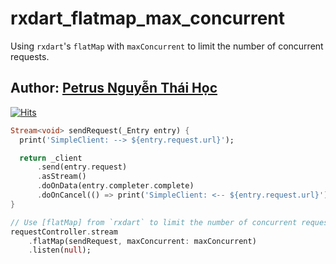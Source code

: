 # rxdart_flatmap_max_concurrent

Using `rxdart`'s `flatMap` with `maxConcurrent` to limit the number of concurrent requests.

## Author: [Petrus Nguyễn Thái Học](https://github.com/hoc081098)

[![Hits](https://hits.seeyoufarm.com/api/count/incr/badge.svg?url=https%3A%2F%2Fgithub.com%2Fhoc081098%2Frxdart_flatmap_max_concurrent&count_bg=%2379C83D&title_bg=%23555555&icon=&icon_color=%23E7E7E7&title=hits&edge_flat=false)](https://hits.seeyoufarm.com)

```dart
Stream<void> sendRequest(_Entry entry) {
  print('SimpleClient: --> ${entry.request.url}');

  return _client
      .send(entry.request)
      .asStream()
      .doOnData(entry.completer.complete)
      .doOnCancel(() => print('SimpleClient: <-- ${entry.request.url}'));
}

// Use [flatMap] from `rxdart` to limit the number of concurrent requests easily :))
requestController.stream
    .flatMap(sendRequest, maxConcurrent: maxConcurrent)
    .listen(null);
```
